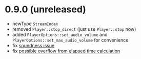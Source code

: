 # 0.9.0 (unreleased)
 - newType `StreamIndex`
 - removed `Player::stop_direct` (just use `Player::stop` now)
 - added `PlayerOptions::set_audio_volume` and `PlayerOptions::set_max_audio_volume` for convenience
 - fix [soundness issue](https://github.com/n00kii/egui-video/pull/19)
 - fix [possible overflow from elapsed time calculation](https://github.com/n00kii/egui-video/issues/20)
